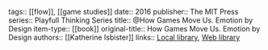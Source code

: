 tags:: [[flow]], [[game studies]]
date:: 2016
publisher:: The MIT Press
series:: Playfull Thinking Series
title:: @How Games Move Us. Emotion by Design
item-type:: [[book]]
original-title:: How Games Move Us. Emotion by Design
authors:: [[Katherine Isbister]]
links:: [Local library](zotero://select/groups/2386895/items/LITFHYHB), [Web library](https://www.zotero.org/groups/2386895/items/LITFHYHB)

